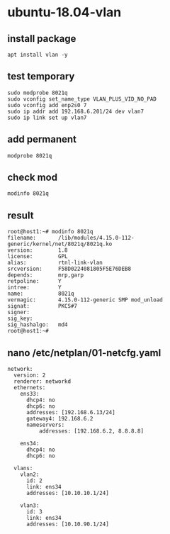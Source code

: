 # ubuntu-18.04-vlan

## install package
```
apt install vlan -y
```

## test temporary

```
sudo modprobe 8021q
sudo vconfig set_name_type VLAN_PLUS_VID_NO_PAD
sudo vconfig add enp2s0 7
sudo ip addr add 192.168.6.201/24 dev vlan7
sudo ip link set up vlan7
```

## add permanent

```
modprobe 8021q
```

## check mod

```
modinfo 8021q
```

## result

```
root@host1:~# modinfo 8021q
filename:       /lib/modules/4.15.0-112-generic/kernel/net/8021q/8021q.ko
version:        1.8
license:        GPL
alias:          rtnl-link-vlan
srcversion:     F58D0224081805F5E76DEB8
depends:        mrp,garp
retpoline:      Y
intree:         Y
name:           8021q
vermagic:       4.15.0-112-generic SMP mod_unload
signat:         PKCS#7
signer:
sig_key:
sig_hashalgo:   md4
root@host1:~#
```

## nano /etc/netplan/01-netcfg.yaml

```
network:
  version: 2
  renderer: networkd
  ethernets:
    ens33:
      dhcp4: no
      dhcp6: no
      addresses: [192.168.6.13/24]
      gateway4: 192.168.6.2
      nameservers:
          addresses: [192.168.6.2, 8.8.8.8]

    ens34:
      dhcp4: no
      dhcp6: no

  vlans:
    vlan2:
      id: 2
      link: ens34
      addresses: [10.10.10.1/24]

    vlan3:
      id: 3
      link: ens34
      addresses: [10.10.90.1/24]
```    
